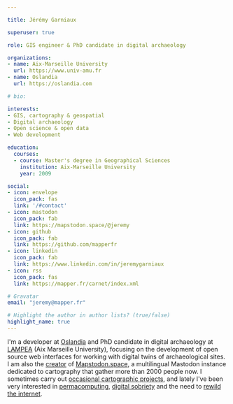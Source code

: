 ```yaml
---

title: Jérémy Garniaux

superuser: true

role: GIS engineer & PhD candidate in digital archaeology

organizations:
- name: Aix-Marseille University
  url: https://www.univ-amu.fr
- name: Oslandia
  url: https://oslandia.com

# bio: 

interests:
- GIS, cartography & geospatial
- Digital archaeology
- Open science & open data
- Web development

education:
  courses:
  - course: Master's degree in Geographical Sciences
    institution: Aix-Marseille University
    year: 2009

social:
- icon: envelope
  icon_pack: fas
  link: '/#contact'
- icon: mastodon
  icon_pack: fab
  link: https://mapstodon.space/@jeremy 
- icon: github
  icon_pack: fab
  link: https://github.com/mapperfr
- icon: linkedin
  icon_pack: fab
  link: https://www.linkedin.com/in/jeremygarniaux
- icon: rss
  icon_pack: fas
  link: https://mapper.fr/carnet/index.xml

# Gravatar
email: "jeremy@mapper.fr"

# Highlight the author in author lists? (true/false)
highlight_name: true
---
```


I'm a developer at [Oslandia](https://oslandia.com) and PhD candidate in digital archaeology at [LAMPEA](https://lampea.cnrs.fr) (Aix Marseille University), focusing on the development of open source web interfaces for working with digital twins of archaeological sites. I am also the [creator](https://mapper.fr/blog/introducing-mapstodon/) of [Mapstodon.space](https://mapstodon.space), a multilingual Mastodon instance dedicated to cartography that gather more than 2000 people now. I sometimes carry out [occasional cartographic projects](https://mapper.fr/en/blog/2022-12/ips), and lately I've been very interested in [permacomputing](https://permacomputing.net/), [digital sobriety](https://fr.wikipedia.org/wiki/Sobri%C3%A9t%C3%A9_num%C3%A9rique) and the need to [rewild the internet](https://www.noemamag.com/we-need-to-rewild-the-internet/).

